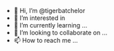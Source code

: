 - 👋 Hi, I’m @tigerbatchelor
- 👀 I’m interested in 
- 🌱 I’m currently learning ...
- 💞️ I’m looking to collaborate on ...
- 📫 How to reach me ...

<!---
tigerbatchelor/tigerbatchelor is a ✨ special ✨ repository because its `README.md` (this file) appears on your GitHub profile.
You can click the Preview link to take a look at your changes.
--->
